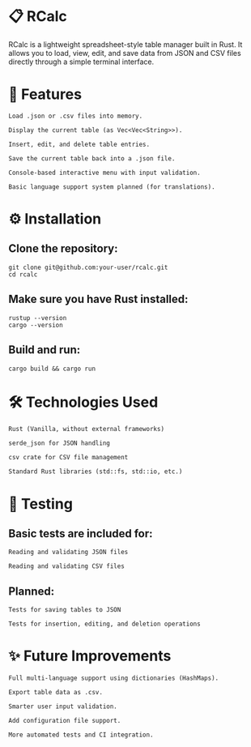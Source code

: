 # 📋 RCalc

RCalc is a lightweight spreadsheet-style table manager built in Rust.
It allows you to load, view, edit, and save data from JSON and CSV files directly through a simple terminal interface.
# 🚀 Features

    Load .json or .csv files into memory.

    Display the current table (as Vec<Vec<String>>).

    Insert, edit, and delete table entries.

    Save the current table back into a .json file.

    Console-based interactive menu with input validation.

    Basic language support system planned (for translations).

# ⚙️ Installation

## Clone the repository:
    git clone git@github.com:your-user/rcalc.git
    cd rcalc
## Make sure you have Rust installed:
    rustup --version
    cargo --version
## Build and run:
    cargo build && cargo run
# 🛠️ Technologies Used

    Rust (Vanilla, without external frameworks)

    serde_json for JSON handling

    csv crate for CSV file management

    Standard Rust libraries (std::fs, std::io, etc.)

# 🧪 Testing

## Basic tests are included for:

    Reading and validating JSON files

    Reading and validating CSV files

## Planned:

    Tests for saving tables to JSON

    Tests for insertion, editing, and deletion operations

# ✨ Future Improvements

    Full multi-language support using dictionaries (HashMaps).

    Export table data as .csv.

    Smarter user input validation.

    Add configuration file support.

    More automated tests and CI integration.
    
